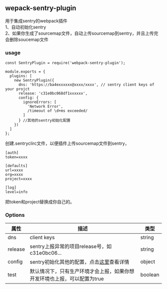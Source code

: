 ## wepack-sentry-plugin
用于集成sentry的webpack插件  
1、自动初始化sentry  
2、如果你生成了sourcemap文件，自动上传sourcemap到sentry，并且上传完会删除soucemap文件

### usage
```
const SentryPlugin = require('webpack-sentry-plugin');

module.exports = {
  plugins: [
    new SentryPlugin({
      dns: 'https://ba4exxxxxx@xxxx/xxxx', // sentry client keys of your projct
      release: 'c31e0bc068df1xxxxxx',
      config: {
        ignoreErrors: [
          'Network Error',
          /timeout of \d+ms exceeded/
        ]
      } //其他的sentry初始化配置
    })
  ]
};
```
创建.sentryclirc文件，以便插件上传sourcemap文件到sentry，
```
[auth]
token=xxxx

[defaults]
url=xxxx
org=xxxx
project=xxxx

[log]
level=info
```
把token和project替换成你自己的。
### Options
属性 | 描述  | 类型
---|---|---
dns | client keys | string
release | sentry上报异常的项目release号，如c31e0bc06... | string
config | sentry初始化其他的配置，点击[这里](https://docs.sentry.io/error-reporting/configuration/?platform=javascript)查看详情 | object
test | 默认情况下，只有生产环境才会上报，如果你想开发环境也上报，可以配置为true | boolean